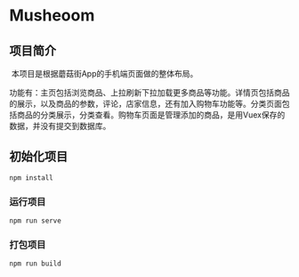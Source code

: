 # Musheoom

## 项目简介

​	本项目是根据蘑菇街App的手机端页面做的整体布局。

​	功能有：主页包括浏览商品、上拉刷新下拉加载更多商品等功能。详情页包括商品的展示，以及商品的参数，评论，店家信息，还有加入购物车功能等。分类页面包括商品的分类展示，分类查看。购物车页面是管理添加的商品，是用Vuex保存的数据，并没有提交到数据库。

## 初始化项目
```
npm install
```

### 运行项目
```
npm run serve
```

### 打包项目
```
npm run build
```
